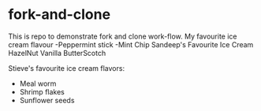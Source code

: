 # fork-and-clone
This is repo to demonstrate fork and clone work-flow.
My favourite ice cream flavour
-Peppermint stick
-Mint Chip
 Sandeep's Favourite Ice Cream
 HazelNut
 Vanilla
 ButterScotch

 Stieve's favourite ice cream flavors:
 - Meal worm
 - Shrimp flakes
 - Sunflower seeds


